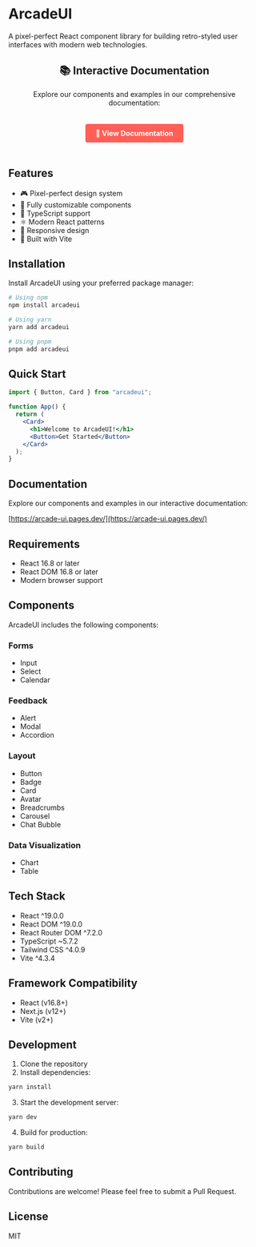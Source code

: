 # ArcadeUI

A pixel-perfect React component library for building retro-styled user interfaces with modern web technologies.

<div align="center">
  <h2>📚 Interactive Documentation</h2>
  <p>Explore our components and examples in our comprehensive documentation:</p>
  <a href="https://arcade-ui.pages.dev/" style="display: inline-block; background-color: #FF5F56; color: white; font-weight: bold; padding: 10px 20px; text-decoration: none; border-radius: 4px; margin: 20px 0;">
    <strong>📘 View Documentation</strong>
  </a>
</div>

## Features

- 🎮 Pixel-perfect design system
- 🎯 Fully customizable components
- 📝 TypeScript support
- ⚛️ Modern React patterns
- 📱 Responsive design
- 🚀 Built with Vite

## Installation

Install ArcadeUI using your preferred package manager:

```bash
# Using npm
npm install arcadeui

# Using yarn
yarn add arcadeui

# Using pnpm
pnpm add arcadeui
```

## Quick Start

```jsx
import { Button, Card } from "arcadeui";

function App() {
  return (
    <Card>
      <h1>Welcome to ArcadeUI!</h1>
      <Button>Get Started</Button>
    </Card>
  );
}
```

## Documentation

Explore our components and examples in our interactive documentation:

[https://arcade-ui.pages.dev/](https://arcade-ui.pages.dev/)

## Requirements

- React 16.8 or later
- React DOM 16.8 or later
- Modern browser support

## Components

ArcadeUI includes the following components:

### Forms

- Input
- Select
- Calendar

### Feedback

- Alert
- Modal
- Accordion

### Layout

- Button
- Badge
- Card
- Avatar
- Breadcrumbs
- Carousel
- Chat Bubble

### Data Visualization

- Chart
- Table

## Tech Stack

- React ^19.0.0
- React DOM ^19.0.0
- React Router DOM ^7.2.0
- TypeScript ~5.7.2
- Tailwind CSS ^4.0.9
- Vite ^4.3.4

## Framework Compatibility

- React (v16.8+)
- Next.js (v12+)
- Vite (v2+)

## Development

1. Clone the repository
2. Install dependencies:

```bash
yarn install
```

3. Start the development server:

```bash
yarn dev
```

4. Build for production:

```bash
yarn build
```

## Contributing

Contributions are welcome! Please feel free to submit a Pull Request.

## License

MIT
